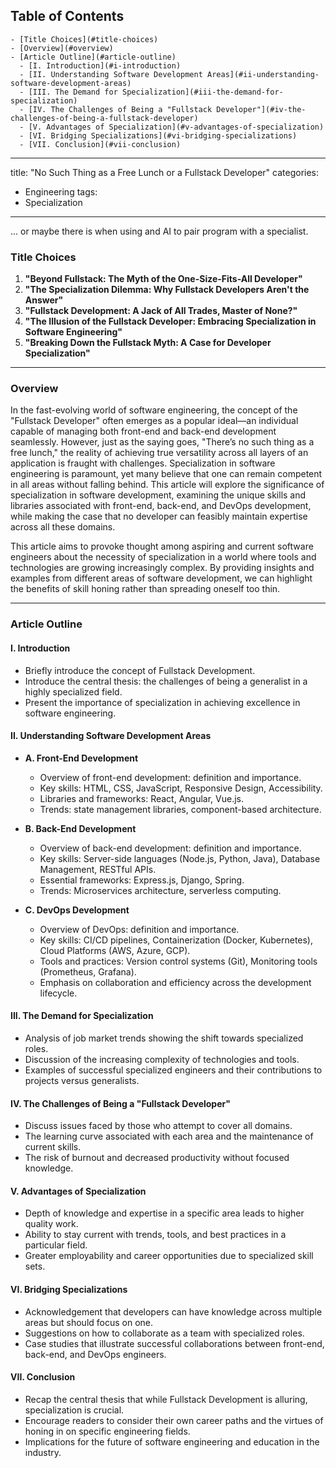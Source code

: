 <!-- Tocer[start]: Auto-generated, don't remove. -->

## Table of Contents

    - [Title Choices](#title-choices)
    - [Overview](#overview)
    - [Article Outline](#article-outline)
      - [I. Introduction](#i-introduction)
      - [II. Understanding Software Development Areas](#ii-understanding-software-development-areas)
      - [III. The Demand for Specialization](#iii-the-demand-for-specialization)
      - [IV. The Challenges of Being a "Fullstack Developer"](#iv-the-challenges-of-being-a-fullstack-developer)
      - [V. Advantages of Specialization](#v-advantages-of-specialization)
      - [VI. Bridging Specializations](#vi-bridging-specializations)
      - [VII. Conclusion](#vii-conclusion)

<!-- Tocer[finish]: Auto-generated, don't remove. -->

---
title: "No Such Thing as a Free Lunch or a Fullstack Developer"
categories:
  - Engineering
tags:
  - Specialization
---
... or maybe there is when using and AI to pair program with a specialist.


### Title Choices

1. **"Beyond Fullstack: The Myth of the One-Size-Fits-All Developer"**
2. **"The Specialization Dilemma: Why Fullstack Developers Aren't the Answer"**
3. **"Fullstack Development: A Jack of All Trades, Master of None?"**
4. **"The Illusion of the Fullstack Developer: Embracing Specialization in Software Engineering"**
5. **"Breaking Down the Fullstack Myth: A Case for Developer Specialization"**

---

### Overview

In the fast-evolving world of software engineering, the concept of the "Fullstack Developer" often emerges as a popular ideal—an individual capable of managing both front-end and back-end development seamlessly. However, just as the saying goes, "There’s no such thing as a free lunch," the reality of achieving true versatility across all layers of an application is fraught with challenges. Specialization in software engineering is paramount, yet many believe that one can remain competent in all areas without falling behind. This article will explore the significance of specialization in software development, examining the unique skills and libraries associated with front-end, back-end, and DevOps development, while making the case that no developer can feasibly maintain expertise across all these domains.

This article aims to provoke thought among aspiring and current software engineers about the necessity of specialization in a world where tools and technologies are growing increasingly complex. By providing insights and examples from different areas of software development, we can highlight the benefits of skill honing rather than spreading oneself too thin.

---

### Article Outline

#### I. Introduction
- Briefly introduce the concept of Fullstack Development.
- Introduce the central thesis: the challenges of being a generalist in a highly specialized field.
- Present the importance of specialization in achieving excellence in software engineering.

#### II. Understanding Software Development Areas
- **A. Front-End Development**
  - Overview of front-end development: definition and importance.
  - Key skills: HTML, CSS, JavaScript, Responsive Design, Accessibility.
  - Libraries and frameworks: React, Angular, Vue.js.
  - Trends: state management libraries, component-based architecture.

- **B. Back-End Development**
  - Overview of back-end development: definition and importance.
  - Key skills: Server-side languages (Node.js, Python, Java), Database Management, RESTful APIs.
  - Essential frameworks: Express.js, Django, Spring.
  - Trends: Microservices architecture, serverless computing.

- **C. DevOps Development**
  - Overview of DevOps: definition and importance.
  - Key skills: CI/CD pipelines, Containerization (Docker, Kubernetes), Cloud Platforms (AWS, Azure, GCP).
  - Tools and practices: Version control systems (Git), Monitoring tools (Prometheus, Grafana).
  - Emphasis on collaboration and efficiency across the development lifecycle.

#### III. The Demand for Specialization
- Analysis of job market trends showing the shift towards specialized roles.
- Discussion of the increasing complexity of technologies and tools.
- Examples of successful specialized engineers and their contributions to projects versus generalists.

#### IV. The Challenges of Being a "Fullstack Developer"
- Discuss issues faced by those who attempt to cover all domains.
- The learning curve associated with each area and the maintenance of current skills.
- The risk of burnout and decreased productivity without focused knowledge.
  
#### V. Advantages of Specialization
- Depth of knowledge and expertise in a specific area leads to higher quality work.
- Ability to stay current with trends, tools, and best practices in a particular field.
- Greater employability and career opportunities due to specialized skill sets.

#### VI. Bridging Specializations
- Acknowledgement that developers can have knowledge across multiple areas but should focus on one.
- Suggestions on how to collaborate as a team with specialized roles.
- Case studies that illustrate successful collaborations between front-end, back-end, and DevOps engineers.

#### VII. Conclusion
- Recap the central thesis that while Fullstack Development is alluring, specialization is crucial.
- Encourage readers to consider their own career paths and the virtues of honing in on specific engineering fields.
- Implications for the future of software engineering and education in the industry.

